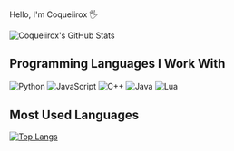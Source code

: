 Hello, I'm Coqueiirox 🖐️

![Coqueiirox's GitHub Stats](https://github-readme-stats.vercel.app/api?username=coqueiirox&show_icons=true&theme=tokyonight&count_private=true)

## Programming Languages I Work With

<div style="display: inline_block">
  <img align="center" alt="Python" src="https://img.shields.io/badge/Python-3776AB?style=for-the-badge&logo=python&logoColor=white" />
  <img align="center" alt="JavaScript" src="https://img.shields.io/badge/JavaScript-F7DF1E?style=for-the-badge&logo=javascript&logoColor=black" />
  <img align="center" alt="C++" src="https://img.shields.io/badge/C%2B%2B-00599C?style=for-the-badge&logo=cplusplus&logoColor=white" />
  <img align="center" alt="Java" src="[https://img.shields.io/badge/Java-ED8B00?style=for-the-badge&logo=java&logoColor=white](https://img.shields.io/badge/Java-ED8B00?style=for-the-badge&logo=openjdk&logoColor=black)" />
  <img align="center" alt="Lua" src="https://img.shields.io/badge/Lua-2C2D72?style=for-the-badge&logo=lua&logoColor=white" />
</div>

## Most Used Languages

[![Top Langs](https://github-readme-stats.vercel.app/api/top-langs/?username=coqueiirox&layout=compact&theme=tokyonight)](https://github.com/coqueiirox)

